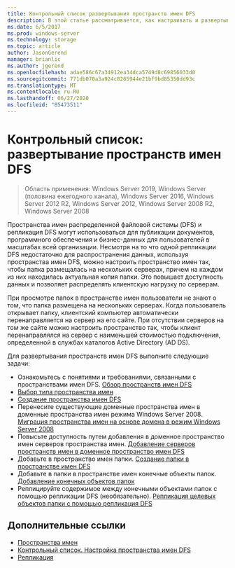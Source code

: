 ```yaml
---
title: Контрольный список развертывания пространств имен DFS
description: В этой статье рассматривается, как настраивать и развертывать пространства имен DFS.
ms.date: 6/5/2017
ms.prod: windows-server
ms.technology: storage
ms.topic: article
author: JasonGerend
manager: brianlic
ms.author: jgerend
ms.openlocfilehash: adae586c67a34912ea34dca5749d8c69856033d0
ms.sourcegitcommit: 771db070a3a924c8265944e21bf9bd85350dd93c
ms.translationtype: MT
ms.contentlocale: ru-RU
ms.lasthandoff: 06/27/2020
ms.locfileid: "85473511"
---
```

# <a name="checklist-deploy-dfs-namespaces"></a>Контрольный список: развертывание пространств имен DFS

> Область применения: Windows Server 2019, Windows Server (половина ежегодного канала), Windows Server 2016, Windows Server 2012 R2, Windows Server 2012, Windows Server 2008 R2, Windows Server 2008

Пространства имен распределенной файловой системы (DFS) и репликация DFS могут использоваться для публикации документов, программного обеспечения и бизнес-данных для пользователей в масштабах всей организации. Несмотря на то что одной репликации DFS недостаточно для распространения данных, используя пространства имен DFS, можно настроить пространство имен так, чтобы папка размещалась на нескольких серверах, причем на каждом из них находилась актуальная копия папки. Это повышает доступность данных и позволяет распределять клиентскую нагрузку по серверам.

При просмотре папок в пространстве имен пользователи не знают о том, что папка размещена на нескольких серверах. Когда пользователь открывает папку, клиентский компьютер автоматически перенаправляется на сервер на его сайте. При отсутствии серверов на том же сайте можно настроить пространство так, чтобы клиент перенаправлялся на сервер с наименьшей стоимостью подключения, определенной в службах каталогов Active Directory (AD DS).

Для развертывания пространств имен DFS выполните следующие задачи:

-   Ознакомьтесь с понятиями и требованиями, связанными с пространствами имен DFS.
[Обзор пространств имен DFS](dfs-overview.md)
-   [Выбор типа пространства имен](choose-a-namespace-type.md)
-   [Создание пространства имен DFS](create-a-dfs-namespace.md)
-   Перенесите существующие доменные пространства имен в доменные пространства имен режима Windows Server 2008. [Миграция пространства имен на основе домена в режим Windows Server 2008](migrate-a-domain-based-namespace-to-windows-server-2008-mode.md)
-   Повысьте доступность путем добавления в доменное пространство имен серверов пространства имен. [Добавление серверов пространств имен в доменное пространство имен DFS](add-namespace-servers-to-a-domain-based-dfs-namespace.md)
-   Добавьте в пространство имен папки. [Создание папки в пространстве имен DFS](create-a-folder-in-a-dfs-namespace.md)
-   Добавьте в папки в пространстве имен конечные объекты папок. [Добавление конечных объектов папок](add-folder-targets.md)
-   Реплицируйте содержимое между конечными объектами папок с помощью репликации DFS (необязательно). [Репликация целевых объектов папки с помощью репликация DFS](replicate-folder-targets-using-dfs-replication.md)


## <a name="additional-references"></a>Дополнительные ссылки

-   [Пространства имен](https://technet.microsoft.com/library/cc771914(v=ws.11).aspx)
-   [Контрольный список. Настройка пространства имен DFS](checklist-tune-a-dfs-namespace.md)
-   [Репликация](https://technet.microsoft.com/library/cc770278(v=ws.11).aspx)


